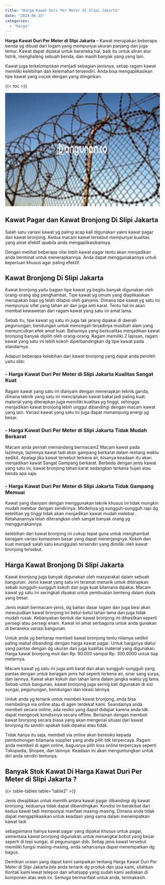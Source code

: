 ```yaml
---
title: "Harga Kawat Duri Per Meter di Slipi Jakarta"
date: "2024-06-23"
categories: 
  - "harga"
---
```


**Harga Kawat Duri Per Meter di Slipi Jakarta** – Kawat merupakan beberapa benda yg dibuat dari logam yang mempunyai ukuran panjang dan juga lentur. Kawat dapat dipakai untuk beraneka hal, baik itu untuk aliran alur listrik, menghalang sebuah benda, dan masih banyak yang yang lain.

Kawat juga terkelompokan menjadi sebagian jenisnya, setiap ragam kawat memiliki kelebihan dan kelemahan tersendiri. Anda bisa mengaplikasikan tipe kawat yang cocok dengan yang diinginkan.

{{< toc >}}

![Harga Kawat Duri Per Meter di Slipi Jakarta](/images/jual-kawat-murah51.png)

## Kawat Pagar dan Kawat Bronjong Di Slipi Jakarta

Salah satu variasi kawat yg paling acap kali digunakan yakni kawat pagar dan kawat bronjong. Kedua macam kawat tersebut mempunyai kualitas yang amat efektif apabila anda mengaplikasikannya.

Dengan melihat beberapa nilai lebih kawat pagar tentu akan menjadikan anda berminat untuk menerapkannya. Anda dapat menggunakannya untuk keperluan khusus agar paling efektif.

## Kawat Bronjong Di Slipi Jakarta

Kawat bronjong yaitu bagian tipe kawat yg begitu banyak digunakan oleh orang-orang sbg penghambat. Tipe kawat yg umum yang diaplikasikan merupakan baja yg telah dilapisi oleh galvanis. Dimana tipe kawat yg satu ini mempunyai sifat yang tahan air dan juga anti karat. Tentu hal ini akan membat kewawetan dari ragam kawat yang satu ini amat lama.

Sebab itu, tipe kawat yg satu ini juga tak jarang dipakai di daerah pegunungan, bendungan untuk mencegah terjadinya musibah alam yang memunculkan efek amat kuat. Bahannya yang berkualitas menjadikan kawat bronjong banyak dipilih oleh orang-orang. Ragam memiliki 2 lapisan, ragam kawat yang satu ini lebih kokoh diperbandingkan dg tipe kawat pada standarnya.

Adapun beberapa kelebihan dari kawat bronjong yang dapat anda peroleh yaitu sbb:

### \- Harga Kawat Duri Per Meter di Slipi Jakarta Kualitas Sangat Kuat

Ragam kawat yang satu ini dianyam dengan menerapkan teknik ganda, dimana teknik yang satu ini menciptakan kawat bakal jadi paling kuat. material yang diterapkan juga memiliki kualitas yg tinggi, sehingga menjadikan kawat bronjong lebih unggul dibandingi dengan macam kawat yang lain. Variasi kawat yang satu ini juga dapat menampung energi yg besar.

### \- Harga Kawat Duri Per Meter di Slipi Jakarta Tidak Mudah Berkarat

Macam anda pernah memandang bermacam2 Macam kawat pada lazimnya, lazimnya kawat tadi akan gampang berkarat dalam rentang waktu sedikit. Apalagi jika kawat tersebut terkena air, bisanya keadaan itu akan menjadikan kawat Sangat Gampang berkarat. Berbeda dengan jenis kawat yang satu ini, kawat bronjong tahan karat sedangkan terkena hujan atau benda apa saja.

### \- Harga Kawat Duri Per Meter di Slipi Jakarta Tidak Gampang Memuai

Kawat yang dianyam dengan menggunakan teknik khusus ini tidak mungkin mudah melebar dengan sendirinya. Modelnya yg sungguh-sungguh rapi dg ketelitian yg tinggi tidak akan menjadikan kawat mudah melebar. Ketahanannya telah diterangkan oleh sangat banyak orang yg menggunakannya.

kelebihan dari kawat bronjong ini cukup tepat guna untuk menghambat beragam variasi komponen besar yang dapat menerjangnya. Kokoh dan kuat menjadi salah satu keunggulan tersendiri yang dimiliki oleh kawat bronjong tersebut.

## Harga Kawat Bronjong Di Slipi Jakarta

Kawat bronjong juga banyak digunakan oleh masyarakat dalam sebuah bangunan. Jenis kawat yang satu ini teramat menarik untuk diterapkan sebab sungguh-sungguh kokoh dan juga kuat bilamana dipakai. Macam kawat yg satu ini seringkali dipakai untuk pembuatan benteng dalam skala yang besar.

Jenis malah bermacam-jenis, dg bahan dasar logam dan juga besi akan mewujudkan kawat bronjong ini betul-betul tahan lama dan juga tidak mudah rusak. Kebanyakan bentuk dar kawat bronjong ini dihasilkan seperti persegi atau persegi enam. Kawat ini amat serbaguna untuk anda gunakan di beraneka variasi bangunan.

Untuk anda yg berharap membeli kawat bronjong tentu nilainya sedikit paling mahal dibandingi dengan harga kawat pagar. Untuk harganya diatur yang pantas dengan dg ukuran dan juga kualitas material yang digunakan. Harga kawat bronjong muli dari Rp. 90.000 sampai Rp. 300.0000 untuk tiap meternya.

Macam kawat yg satu ini juga anti karat dan akan sungguh-sungguh yang pantas dengan untuk beragam jenis hal seperti terkena air, sinar sang surya, dan lainnya. Kawat akan kokoh dan tahan lama dalam jangka waktu yg lama. Sebab untuk bangunan, kawat bronjong juga sering kali digunakan di sisi sungai, pegunungan, bendungan dan lokasi lainnya.

Untuk anda yg tertarik untuk membeli kawat bronjong, anda bisa membelinya via online atau di agen terdekat kami. Seandainya anda membeli secara online, ada resiko yang dapat didapat karena anda tdk dapat mengecek kondisinya secara offline. Berlainan dengan membeli kawat bronjong secara biasa yang akan mengenal situasi dari kawat bronjong itu sendiri apakah baik dipakai atau tidak.

Tidak hanya itu saja, membeli via online akan beresiko kepada pembohongan bilamana supplier yang anda pilih tdk terpercaya. Ragam anda membeli di agen online, bagusnya pilih kios online terpercaya seperti Tokopedia, Shopee, dan lainnya. Keadaan ini akan menguntungkan untuk diri anda sendiri tentunya.

## Banyak Stok Kawat Di Harga Kawat Duri Per Meter di Slipi Jakarta ?

{{< table-tables table="table2" >}}

Jenis diwajibkan untuk memlih antara kawat pagar dibandingi dg kawat bronjong, keduanya tidak dapat dibandingkan. Kondisi ini berakibat dari kedua kawat tadi mempunyai manfaat masing-masing. Dimana anda tidak dapat mengaplikasikan untuk keadaan yang sama dalam menempatkan kawat tadi.

sebagaimana halnya kawat pagar yang dipakai khusus untuk pagar, sementara kawat bronjong digunakan untuk menangkal bobot yang besar seperti di tepi sungai, di pegunungan dsb. Setiap jenis kawat tersebut memiliki fungsi masing-masing, anda seharusnya dapat menempatkan dg bagus.

Demikian uraian yang dapat kami sampaikan tentang Harga Kawat Duri Per Meter di Slipi Jakarta bila anda tertarik dg produk dan jasa kami, silahkan Kontak kami lewat telepon dan whatsapp yang sudah kami sediakan di komponen atas web ini. Semoga bermanfaat untuk anda, terimakasih.
